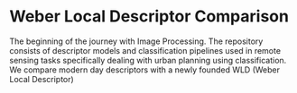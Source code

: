 # Weber Local Descriptor Comparison

The beginning of the journey with Image Processing. The repository consists of descriptor models and classification pipelines used in remote sensing tasks specifically dealing with urban planning using classification. We compare modern day descriptors with a newly founded WLD (Weber Local Descriptor)